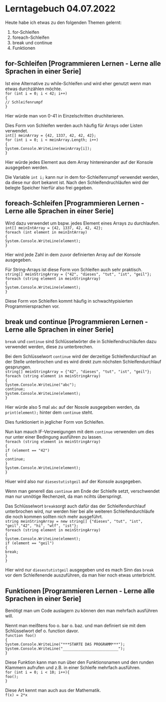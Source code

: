 # Lerntagebuch 04.07.2022
Heute habe ich etwas zu den folgenden Themen gelernt:
1. for-Schleifen
2. foreach-Schleifen
3. break und continue
4. Funktionen
## for-Schleifen [Programmieren Lernen - Lerne alle Sprachen in einer Serie]
Ist eine Alternative zu while-Schleifen und wird eher genutzt wenn man etwas durchzählen möchte.  
`for (int i = 0; i < 42; i++)`  
`{`  
    `// Schleifenrumpf`  
`}`  

Hier würde man von 0-41 in Einzelschritten druchiterieren.  

Dies Form von Schleifen werden auch häufig für Arrays oder Listen verwendet.  
`int[] meinArray = {42, 1337, 42, 42, 42};`  
`for (int i = 0; i < meinArray.Length; i++)`  
`{`  
    `System.Console.WriteLine(meinArray[i]);`  
`}`  

Hier würde jedes Element aus dem Array hintereinander auf der Konsole ausgegeben werden.  

Die Variable `int i;` kann nur in dem for-Schleifenrumpf verwendet werden, da diese nur dort bekannt ist. Nach den Schleifendruchläufen wird der belegte Speicher hierfür also frei gegeben.
## foreach-Schleifen [Programmieren Lernen - Lerne alle Sprachen in einer Serie]
Wird dazu verwendet um bspw. jedes Element eines Arrays zu durchlaufen.  
`int[] meinIntArray = {42, 1337, 42, 42, 42};`  
`foreach (int element in meinIntArray)`  
`{`  
    `System.Console.WriteLine(element);`  
`}`  

Hier wird jede Zahl in dem zuvor definierten Array auf der Konsole ausgegeben.  

Für String-Arrays ist diese Form von Schleifen auch sehr praktisch.  
`string[] meinStringArray = {"42", "dieses", "tut", "ist", "geil"};`  
`foreach (string element in meinStringArray)`  
`{`  
    `System.Console.WriteLine(element);`  
`}`  

Diese Form von Schleifen kommt häufig in schwachtypisierten Programmiersprachen vor.  
## break und continue [Programmieren Lernen - Lerne alle Sprachen in einer Serie]
`break` und  `continue` sind Schlüsselwörter die in Schleifendruchläufen dazu verwendet werden, diese zu unterbrechen.  

Bei dem Schlüsselwort `continue` wird der derzeitige Schleifendurchlauf an der Stelle unterbrochen und es wird direkt zum nöchsten Schleifendurchlauf gesprungen.  
`string[] meinStringArray = {"42", "dieses", "tut", "ist", "geil"};`  
`foreach (string element in meinStringArray)`  
`{`  
    `System.Console.WriteLine("abc");`  
    `continue;`  
    `System.Console.WriteLine(element);`  
`}`  

Hier würde also 5 mal `abc` auf der Nosole ausgegeben werden, da `print(element);` hinter dem `continue` steht.  

Dies funktioniert in jeglicher Form von Schleifen.  

Nun kan mauch IF-Verzweigungen mit dem `continue` verwenden um dies nur unter einer Bedingung ausführen zu lassen.  
`foreach (string element in meinStringArray)`  
`{`  
    `if (element == "42")`  
    `{`  
        `continue;`  
    `}`  
    `System.Console.WriteLine(element);`  
`}`  

Hiuer wird also nur `diesestutistgeil` auf der Konsole ausgegeben.  

Wenn man generell das `continue` am Ende der Schleife setzt, verschwendet man nur unnötige Rechenzeit, da man ncihts überspringt.  

Das Schlüsselwort `break`sorgt auch dafür das der Schleifendurchlauf unterbrochen wird, nur werden hier bei alle weiteren Schleifendurchläufe die noch kommen sollten nich mehr ausgeführt.  
`string meinStringArray = new string[] {"dieses", "tut", "ist", "geil","42", "hi", "wtf", "ist"};`  
`foreach (string element in meinStringArray)`  
`{`  
    `System.Console.WriteLine(element);`  
    `if (element == "geil")`  
    `{`  
        `break;`  
    `}`  
`}`  

Hier wird nur `diesestutistgeil` ausgegeben und es mach Sinn das `break` vor dem Schleifenende auszuführen, da man hier noch etwas unterbricht.  
## Funktionen [Programmieren Lernen - Lerne alle Sprachen in einer Serie]
Benötigt man um Code auslagern zu können den man mehrfach ausführen will.  

Nennt man meißtens foo o. bar o. baz. und man definiert sie mit dem Schlüsselwort def o. function davor.  
`function foo()`  
`{`  
    `System.Console.WriteLine("***STARTE DAS PROGRAMM***");`  
    `System.Console.WriteLine("_________________________");`  
`}`  

Diese Funktion kann man nun über den Funktionsnamen und den runden Klammern aufrufen und z.B. in einer Schleife mehrfach ausführen.  
`for (int i = 0; i < 10; i++){`  
    `foo();`  
`}`  

Diese Art kennt man auch aus der Mathematik.  
`f(x) = 2*x`  
